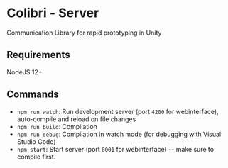 # Colibri - Server

Communication Library for rapid prototyping in Unity

## Requirements

NodeJS 12+

## Commands

* `npm run watch`: Run development server (port `4200` for webinterface), auto-compile and reload on file changes
* `npm run build`: Compilation
* `npm run debug`: Compilation in watch mode (for debugging with Visual Studio Code)
* `npm start`: Start server (port `8001` for webinterface) -- make sure to compile first.
